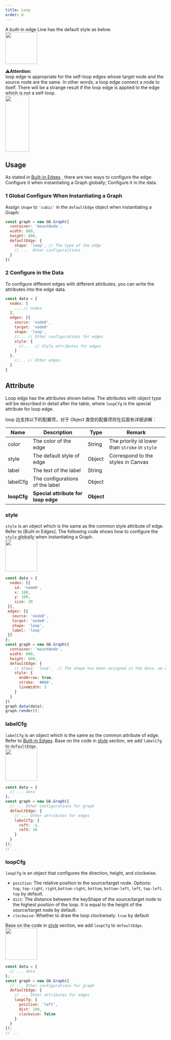 ```yaml
---
title: Loop
order: 6
---
```


A built-in edge Line has the default style as below.<br />
<img src='https://gw.alipayobjects.com/mdn/rms_f8c6a0/afts/img/A*sPBIR40KLOkAAAAAAAAAAABkARQnAQ' width=100/>

⚠️**Attention**: <br />loop edge is appropriate for the self-loop edges whose target node and the source node are the same. In other words, a loop edge connect a node to itself. There will be a strange result if the loop edge is applied to the edge which is not a self-loop.
<br />
<img src='https://gw.alipayobjects.com/mdn/rms_f8c6a0/afts/img/A*JgYrTabHWskAAAAAAAAAAABkARQnAQ' width='75' height='176' />

## Usage
As stated in [Built-in Edges](../defaultEdge) , there are two ways to configure the edge: Configure it when instantiating a Graph globally; Configure it in the data.


### 1 Global Configure When Instantiating a Graph
Assign `shape` to `'cubic'` in the `defaultEdge` object when instantiating a Graph:
```javascript
const graph = new G6.Graph({
  container: 'mountNode',
  width: 800,
  height: 600,
  defaultEdge: {
    shape: 'loop', // The type of the edge
    // ...  Other configuraltions
  }
})
```


### 2 Configure in the Data
To configure different edges with different attributes, you can write the attributes into the edge data.
```javascript
const data = {
  nodes: [
    ... // nodes
  ],
  edges: [{
    source: 'node0',
    target: 'node0'
    shape: 'loop',
    //... // Other configurations for edges
    style: {
      //...  // Style attributes for edges
    }
  },
    //... // Other edges
  ]
}
```


## Attribute
Loop edge has the attributes shown below. The attributes with object type will be described in detail after the table, where `loopCfg` is the special attribute for loop edge.

loop 边支持以下的配置项，对于 Object 类型的配置项将在后面有详细讲解：

| Name | Description | Type | Remark |
| --- | --- | --- | --- |
| color | The color of the edge | String | The priority id lower than `stroke` in `style` |
| style | The default style of edge | Object | Correspond to the styles in Canvas |
| label | The text of the label | String |  |
| labelCfg | The configurations of the label | Object |  |
| **loopCfg** | **Special attribute for loop edge** | **Object** |  |



### style
`style` is an object which is the same as the common style attribute of edge. Refer to [Built-in Edges].
The following code shows how to configure the `style` globally when instantiating a Graph.<br />
<img src='https://gw.alipayobjects.com/mdn/rms_f8c6a0/afts/img/A*dAV3QIY2ZxkAAAAAAAAAAABkARQnAQ' width=100/>
```javascript
const data = {
  nodes: [{
    id: 'node0',
    x: 100,
    y: 100,
    size: 20
 }],
 edges: [{
   source: 'node0',
   target: 'node0',
   shape: 'loop',
   label: 'loop'
 }]
};
const graph = new G6.Graph({
  container: 'mountNode',
  width: 800,
  height: 600,
  defaultEdge: {
    // shape: 'loop',  // The shape has been assigned in the data, we do not have to define it any more
    style: {
      endArrow: true,
      stroke: '#088',
      lineWidth: 3
    }
  }
})
graph.data(data);
graph.render();

```


### labelCfg
`labelCfg` is an object which is the same as the common attribute of edge. Refer to [Built-in Edges](/en/docs/manual/middle/elements/edges/defaultEdge).
Base on the code in [style](#style) section, we add `labelCfg` to `defaultEdge`.<br />
<img src='https://gw.alipayobjects.com/mdn/rms_f8c6a0/afts/img/A*6hcBSId1XzAAAAAAAAAAAABkARQnAQ' width=100/>
```javascript
const data = {
  // ... data
};
const graph = new G6.Graph({
  // ... Other configurations for graph
  defaultEdge: {
    // ... Other attributes for edges
    labelCfg: {
      refY: -5,
      refX: 30
    }
  }
});
// ...
```


### loopCfg
`loopCfg` is an object that configures the direction, height, and clockwise.

- `position`: The relative position to the source/target node. Options: `top`, `top-right`, `right`,`bottom-right`, `bottom`, `bottom-left`, `left`, `top-left`. `top` by default.
- `dist`: The distance between the keyShape of the source/target node to the highest position of the loop. It is equal to the height of the source/target node by default.
- `clockwise`: Whether to draw the loop clockwisely. `true` by default

Base on the code in [style](#style) section, we add `loopCfg` to `defaultEdge`.<br />
<img src='https://gw.alipayobjects.com/mdn/rms_f8c6a0/afts/img/A*z9dwTZvACcEAAAAAAAAAAABkARQnAQ' width=100/>
```javascript
const data = {
  // ... data
};
const graph = new G6.Graph({
  // ... Other configurations for graph
  defaultEdge: {
    // ... Other attributes for edges
    loopCfg: {
      position: 'left',
      dist: 100,
      clockwise: false
    }
  }
});
// ...
```
